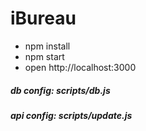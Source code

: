 # iBureau

* npm install
* npm start
* open http://localhost:3000

##### db config: scripts/db.js
##### api config: scripts/update.js
